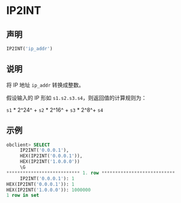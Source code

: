 # IP2INT

## 声明

```sql
IP2INT('ip_addr')
```

## 说明

将 IP 地址 `ip_addr` 转换成整数。

假设输入的 IP 形如 `s1.s2.s3.s4`，则返回值的计算规则为：

`s1` \* 2^24^ + `s2` \* 2^16^ + `s3` \* 2^8^+ `s4`

## 示例

```sql
obclient> SELECT
     IP2INT('0.0.0.1'),
     HEX(IP2INT('0.0.0.1')),
     HEX(IP2INT('1.0.0.0'))
     \G
*************************** 1. row ***************************
     IP2INT('0.0.0.1'): 1
HEX(IP2INT('0.0.0.1')): 1
HEX(IP2INT('1.0.0.0')): 1000000
1 row in set 
```
